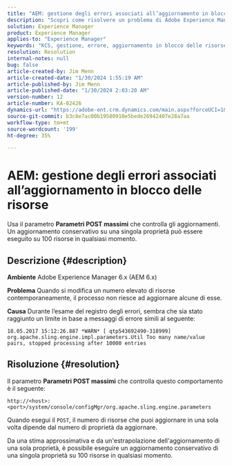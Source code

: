 ```yaml
---
title: "AEM: gestione degli errori associati all’aggiornamento in blocco delle risorse"
description: "Scopri come risolvere un problema di Adobe Experience Manager 6.x in caso di errore di gestione associato all’aggiornamento in blocco delle risorse."
solution: Experience Manager
product: Experience Manager
applies-to: "Experience Manager"
keywords: "KCS, gestione, errore, aggiornamento in blocco delle risorse, AEM 6.x, errore, parametro, parametri POST massimi, 100, Adobe Experience Manager 6.x, risoluzione dei problemi"
resolution: Resolution
internal-notes: null
bug: false
article-created-by: Jim Menn
article-created-date: "1/30/2024 1:55:19 AM"
article-published-by: Jim Menn
article-published-date: "1/30/2024 2:03:20 AM"
version-number: 12
article-number: KA-02426
dynamics-url: "https://adobe-ent.crm.dynamics.com/main.aspx?forceUCI=1&pagetype=entityrecord&etn=knowledgearticle&id=f2068998-12bf-ee11-9079-6045bd006268"
source-git-commit: b3c8e7ac00b19580910e5bede26942407e28a7aa
workflow-type: tm+mt
source-wordcount: '199'
ht-degree: 35%

---
```


# AEM: gestione degli errori associati all’aggiornamento in blocco delle risorse


Usa il parametro <b>Parametri POST massimi</b> che controlla gli aggiornamenti. Un aggiornamento conservativo su una singola proprietà può essere eseguito su 100 risorse in qualsiasi momento.

## Descrizione {#description}


<b>Ambiente</b>
Adobe Experience Manager 6.x (AEM 6.x)

<b>Problema</b>
Quando si modifica un numero elevato di risorse contemporaneamente, il processo non riesce ad aggiornare alcune di esse.

<b>Causa</b>
Durante l’esame del registro degli errori, sembra che sia stato raggiunto un limite in base a messaggi di errore simili al seguente:

`18.05.2017 15:12:26.887 *WARN* [ qtp543692490-318999]  org.apache.sling.engine.impl.parameters.Util Too many name/value pairs, stopped processing after 10000 entries`


## Risoluzione {#resolution}


Il parametro <b>Parametri POST massimi</b> che controlla questo comportamento è il seguente:

`http://<host>:<port>/system/console/configMgr/org.apache.sling.engine.parameters`

Quando esegui il `POST`, il numero di risorse che puoi aggiornare in una sola volta dipende dal numero di proprietà da aggiornare.

Da una stima approssimativa e da un&#39;estrapolazione dell&#39;aggiornamento di una sola proprietà, è possibile eseguire un aggiornamento conservativo di una singola proprietà su 100 risorse in qualsiasi momento.
